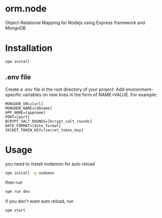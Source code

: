 # orm.node
Object-Relational Mapping for Nodejs using Express framework and MongoDB

# Installation
```bash
npm install
```

## .env file
Create a .env file in the root directory of your project. Add environment-specific variables on new lines in the form of NAME=VALUE. For example:
```
MONGODB_URL=[url]
MONGODB_NAME=[dbname]
APP_NAME=[appname]
PORT=[port]
BCRYPT_SALT_ROUNDS=[bcrypt_salt_rounds]
DATE_FORMAT=[date_format]
SECRET_TOKEN_KEY=[secret_token_key]
```

# Usage
you need to install nodemon for auto reload
```bash
npm install -g nodemon
```
then run
```bash
npm run dev
```
if you don't want auto reload, run
```bash
npm start
```